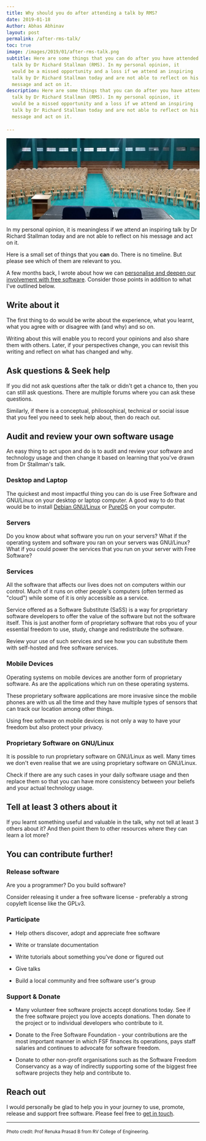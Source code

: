 ```yaml
---
title: Why should you do after attending a talk by RMS?
date: 2019-01-18
Author: Abhas Abhinav
layout: post
permalink: /after-rms-talk/
toc: true
image: /images/2019/01/after-rms-talk.png
subtitle: Here are some things that you can do after you have attended a
  talk by Dr Richard Stallman (RMS). In my personal opinion, it 
  would be a missed opportunity and a loss if we attend an inspiring
  talk by Dr Richard Stallman today and are not able to reflect on his
  message and act on it.
description: Here are some things that you can do after you have attended a
  talk by Dr Richard Stallman (RMS). In my personal opinion, it 
  would be a missed opportunity and a loss if we attend an inspiring
  talk by Dr Richard Stallman today and are not able to reflect on his
  message and act on it.

---
```


![after-rms-talk](/images/2019/01/after-rms-talk.png)

In my personal opinion, it is meaningless if we attend an inspiring talk
by Dr Richard Stallman today and are not able to reflect on his message
and act on it.

Here is a small set of things that you **can** do. There is no timeline.
But please see which of them are relevant to you.

A few months back, I wrote about how we can [personalise and deepen our
involvement with free software](/free-software-involvement/). Consider
those points in addition to what I've outlined below.

## Write about it

The first thing to do would be write about the experience, what you
learnt, what you agree with or disagree with (and why) and so on.

Writing about this will enable you to record your opinions and also
share them with others. Later, if your perspectives change, you can
revisit this writing and reflect on what has changed and why.

## Ask questions & Seek help

If you did not ask questions after the talk or didn't get a chance to,
then you can still ask questions. There are multiple forums where you
can ask these questions.

Similarly, if there is a conceptual, philosophical, technical or social
issue that you feel you need to seek help about, then do reach out.

## Audit and review your own software usage

An easy thing to act upon and do is to audit and review your software
and technology usage and then change it based on learning that you've
drawn from Dr Stallman's talk.

### Desktop and Laptop

The quickest and most impactful thing you can do is use Free Software
and GNU/Linux on your desktop or laptop computer. A good way to do that
would be to install [Debian GNU/Linux](https://debian.org) or
[PureOS](https://pureos.net) on your computer.

### Servers

Do you know about what software you run on your servers? What if the
operating system and software you ran on your servers was GNU/Linux?
What if you could power the services that you run on your server with
Free Software?

### Services

All the software that affects our lives does not on computers within our
control. Much of it runs on other people's computers (often termed as
"cloud") while some of it is only accessible as a service.

Service offered as a Software Substitute (SaSS) is a way for proprietary
software developers to offer the value of the software but not the
software itself. This is just another form of proprietary software that
robs you of your essential freedom to use, study, change and
redistribute the software.

Review your use of such services and see how you can substitute them
with self-hosted and free software services.

### Mobile Devices

Operating systems on mobile devices are another form of proprietary
software. As are the applications which run on these operating systems.

These proprietary software applications are more invasive since the
mobile phones are with us all the time and they have multiple types of
sensors that can track our location among other things.

Using free software on mobile devices is not only a way to have your
freedom but also protect your privacy.

### Proprietary Software on GNU/Linux

It is possible to run proprietary software on GNU/Linux as well. Many
times we don't even realise that we are using proprietary software on
GNU/Linux.

Check if there are any such cases in your daily software usage and then
replace them so that you can have more consistency between your beliefs
and your actual technology usage.

## Tell at least 3 others about it

If you learnt something useful and valuable in the talk, why not tell at
least 3 others about it? And then point them to other resources where
they can learn a lot more?

## You can contribute further!

### Release software

Are you a programmer? Do you build software? 

Consider releasing it under a free software license - preferably a
strong copyleft license like the GPLv3.

### Participate

  * Help others discover, adopt and appreciate free software

  * Write or translate documentation

  * Write tutorials about something you've done or figured out

  * Give talks

  * Build a local community and free software user's group

### Support & Donate

  * Many volunteer free software projects accept donations today. See if
      the free software project you love accepts donations. Then donate
      to the project or to individual developers who contribute to it.

  * Donate to the Free Software Foundation - your contributions are
      the most important manner in which FSF finances its operations,
      pays staff salaries and continues to advocate for software
      freedom.

  * Donate to other non-profit organisations such as the Software
      Freedom Conservancy as a way of indirectly supporting some of the
      biggest free software projects they help and contribute to.

## Reach out

I would personally be glad to help you in your journey to use, promote,
release and support free software. Please feel free to [get in
touch](mailto:abhas@deeproot.in).

-----

<small> Photo credit: Prof Renuka Prasad B from RV College of
Engineering.</small>
